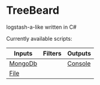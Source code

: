 TreeBeard
============

logstash-a-like written in C#

Currently available scripts:

| Inputs | Filters | Outputs |
|--------|---------|---------|
| [MongoDb](https://github.com/csuzw/TreeBeard/blob/master/TreeBeard/TreeBeard/Scripts/Inputs/MongoDb.csx) | | [Console](https://github.com/csuzw/TreeBeard/blob/master/TreeBeard/TreeBeard/Scripts/Outputs/Console.csx) |
| [File](https://github.com/csuzw/TreeBeard/blob/master/TreeBeard/TreeBeard/Scripts/Inputs/File.csx) | | |

